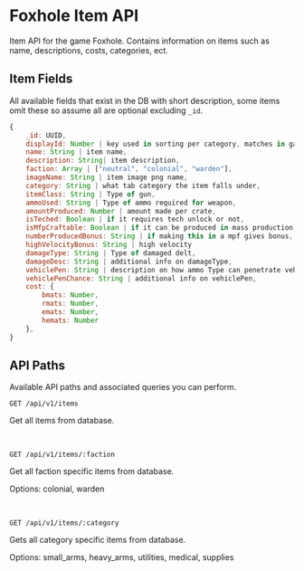 # Foxhole Item API
Item API for the game Foxhole. Contains information on items such as name, descriptions, costs, categories, ect.

## Item Fields
All available fields that exist in the DB with short description, some items omit these so assume all are optional excluding `_id`.
```javascript
{
    _id: UUID,
    displayId: Number | key used in sorting per category, matches in game menu
    name: String | item name,
    description: String| item description,
    faction: Array | ["neutral", "colonial", "warden"],
    imageName: String | item image png name,
    category: String | what tab category the item falls under,
    itemClass: String | Type of gun,
    ammoUsed: String | Type of ammo required for weapon,
    amountProduced: Number | amount made per crate,
    isTeched: Boolean | if it requires tech unlock or not,
    isMfpCraftable: Boolean | if it can be produced in mass production factory,
    numberProducedBonus: String | if making this in a mpf gives bonus,
    highVelocityBonus: String | high velocity 
    damageType: String | Type of damaged delt,
    damageDesc: String | additional info on damageType,
    vehiclePen: String | description on how ammo Type can penetrate vehicles,
    vehiclePenChance: String | additional info on vehiclePen,
    cost: {
        bmats: Number,
        rmats: Number,
        emats: Number,
        hemats: Number
    },
}
```

## API Paths
Available API paths and associated queries you can perform.

```
GET /api/v1/items
```
Get all items from database.

<br />

```
GET /api/v1/items/:faction
```
Get all faction specific items from database.

Options: colonial, warden

<br />

```
GET /api/v1/items/:category
```
Gets all category specific items from database.

Options: small_arms, heavy_arms, utilities, medical, supplies